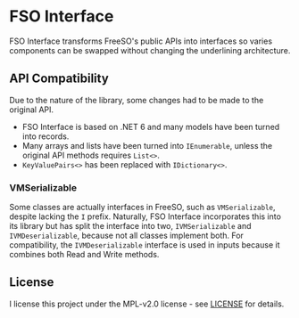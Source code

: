 # FSO Interface

FSO Interface transforms FreeSO's public APIs into interfaces so varies components can be swapped without changing the underlining architecture.

## API Compatibility

Due to the nature of the library, some changes had to be made to the original API.

- FSO Interface is based on .NET 6 and many models have been turned into records.
- Many arrays and lists have been turned into ``IEnumerable``, unless the original API methods requires ``List<>``.
- ``KeyValuePairs<>`` has been replaced with ``IDictionary<>``.

### VMSerializable

Some classes are actually interfaces in FreeSO, such as ``VMSerializable``, despite lacking the ``I`` prefix. Naturally, FSO Interface incorporates this into its library but has split the interface into two, ``IVMSerializable`` and ``IVMDeserializable``, because not all classes implement both. For compatibility, the ``IVMDeserializable`` interface is used in inputs because it combines both Read and Write methods.

## License

I license this project under the MPL-v2.0 license - see [LICENSE](LICENSE) for details.
